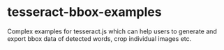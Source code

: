 # tesseract-bbox-examples
Complex examples for tesseract.js which can help users to generate and export bbox data of detected words, crop individual images etc.

